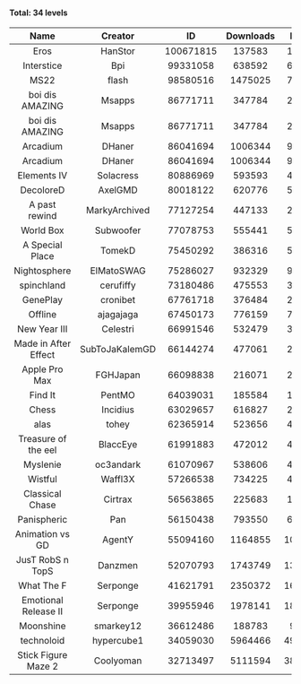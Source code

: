 #### Total: 34 levels

| Name | Creator | ID | Downloads | Likes |
|:---:|:---:|:---:|:---:|:---:|
| Eros | HanStor | 100671815 | 137583 | 12493
| Interstice | Bpi | 99331058 | 638592 | 68954
| MS22 | flash | 98580516 | 1475025 | 75672
| boi dis AMAZING | Msapps | 86771711 | 347784 | 24637
| boi dis AMAZING | Msapps | 86771711 | 347784 | 24637
| Arcadium | DHaner | 86041694 | 1006344 | 95874
| Arcadium | DHaner | 86041694 | 1006344 | 95874
| Elements IV | Solacress | 80886969 | 593593 | 41747
| DecoloreD | AxelGMD | 80018122 | 620776 | 52658
| A past rewind | MarkyArchived | 77127254 | 447133 | 29705
| World Box | Subwoofer | 77078753 | 555441 | 52372
| A Special Place | TomekD | 75450292 | 386316 | 56345
| Nightosphere | ElMatoSWAG | 75286027 | 932329 | 92537
| spinchland | cerufiffy | 73180486 | 475553 | 36420
| GenePlay | cronibet | 67761718 | 376484 | 24051
| Offline | ajagajaga | 67450173 | 776159 | 75650
| New Year III | Celestri | 66991546 | 532479 | 34744
| Made in After Effect | SubToJaKalemGD | 66144274 | 477061 | 28099
| Apple Pro Max | FGHJapan | 66098838 | 216071 | 20637
| Find It | PentMO | 64039031 | 185584 | 13117
| Chess | Incidius | 63029657 | 616827 | 27676
| alas | tohey | 62365914 | 523656 | 44273
| Treasure of the eel | BlaccEye | 61991883 | 472012 | 45036
| Myslenie | oc3andark | 61070967 | 538606 | 40248
| Wistful | Waffl3X | 57266538 | 734225 | 41966
| Classical Chase | Cirtrax | 56563865 | 225683 | 15178
| Panispheric | Pan | 56150438 | 793550 | 62161
| Animation vs GD | AgentY | 55094160 | 1164855 | 101012
| JusT RobS n TopS | Danzmen | 52070793 | 1743749 | 131645
| What The F | Serponge | 41621791 | 2350372 | 160135
| Emotional Release II | Serponge | 39955946 | 1978141 | 180469
| Moonshine | smarkey12 | 36612486 | 188783 | 9927
| technoloid | hypercube1 | 34059030 | 5964466 | 492385
| Stick Figure Maze 2 | Coolyoman | 32713497 | 5111594 | 383796
